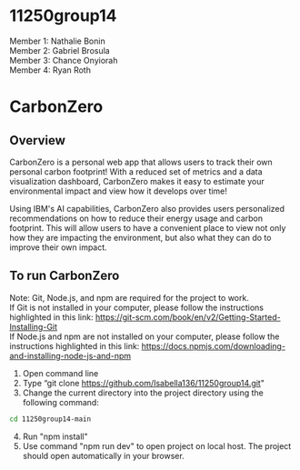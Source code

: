 # 11250group14
Member 1: Nathalie Bonin\
Member 2: Gabriel Brosula\
Member 3: Chance Onyiorah\
Member 4: Ryan Roth

# CarbonZero

## Overview
CarbonZero is a personal web app that allows users to track their own personal carbon footprint!
With a reduced set of metrics and a data visualization dashboard, CarbonZero makes it easy to estimate your environmental impact and view how it develops over time!

Using IBM's AI capabilities, CarbonZero also provides users personalized recommendations on how to reduce their energy usage and carbon footprint. This will allow users to have a convenient place to view not only how they are impacting the environment, but also what they can do to improve their own impact.

## To run CarbonZero
Note: Git, Node.js, and npm are required for the project to work.\
If Git is not installed in your computer, please follow the instructions highlighted in this link: https://git-scm.com/book/en/v2/Getting-Started-Installing-Git \
If Node.js and npm are not installed on your computer, please follow the instructions highlighted in this link: https://docs.npmjs.com/downloading-and-installing-node-js-and-npm 


1) Open command line
2) Type “git clone https://github.com/Isabella136/11250group14.git" 
3) Change the current directory into the project directory using the following command:
```bash
cd 11250group14-main
```
4) Run "npm install"
5) Use command "npm run dev" to open project on local host. The project should open automatically in your browser.




